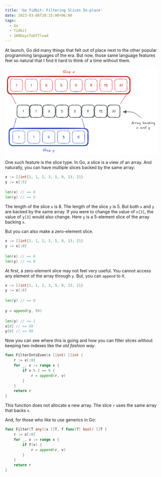 ```yaml
---
title: 'Go Tidbit: Filtering Slices In-place'
date: 2023-03-06T20:15:00+06:00
tags:
  - Go
  - Tidbit
  - 100DaysToOffload
---
```


At launch, Go did many things that felt out of place next to the other popular programming languages of the era. But now, those same language features feel so natural that I find it hard to think of a time without them.

![](overview.png)

One such feature is the slice type. In Go, a slice is a view of an array. And naturally, you can have multiple slices backed by the same array:

``` go
x := []int{1, 1, 2, 3, 5, 8, 13, 21}
y := x[:5]

len(x) // == 8
len(y) // == 5
```

The length of the slice `x` is 8. The length of the slice `y` is 5. But both `x` and `y` are backed by the same array. If you were to change the value of `x[3]`, the value of `y[3]` would also change. Here `y` is a 5-element slice of the array backing `x`.

But you can also make a zero-element slice.

``` go
x := []int{1, 1, 2, 3, 5, 8, 13, 21}
y := x[:0]

len(x) // == 8
len(y) // == 0
```

At first, a zero-element slice may not feel very useful. You cannot access any element of the array through `y`. But, you can `append` to it.

``` go
x := []int{1, 1, 2, 3, 5, 8, 13, 21}
y := x[:0]

len(y) // == 0

y = append(y, 99)

len(y) // == 1
x[0] // == 99
y[0] // == 99
```

Now you can see where this is going and how you can filter slices without keeping two indexes like the _old fashion way_.

``` go
func FilterIntsEven(x []int) []int {
	r := x[:0]
	for _, v := range x {
		if v % 2 == 0 {
			r = append(r, v)
		}
	}
	return r
}
```

This function does not allocate a new array. The slice `r` uses the same array that backs `x`.

And, for those who like to use generics in Go:

``` go
func Filter[T any](x []T, f func(T) bool) []T {
	r := x[:0]
	for _, v := range x {
		if f(v) {
			r = append(r, v)
		}
	}
	return r
}
```
